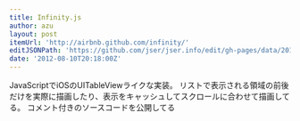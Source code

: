 ```yaml
---
title: Infinity.js
author: azu
layout: post
itemUrl: 'http://airbnb.github.com/infinity/'
editJSONPath: 'https://github.com/jser/jser.info/edit/gh-pages/data/2012/08/index.json'
date: '2012-08-10T20:18:00Z'
---
```

JavaScriptでiOSのUITableViewライクな実装。
リストで表示される領域の前後だけを実際に描画したり、表示をキャッシュしてスクロールに合わせて描画してる。
コメント付きのソースコードを公開してる
